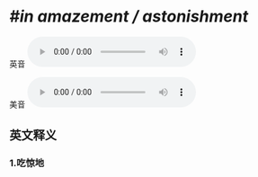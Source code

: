 # ***\#in amazement / astonishment*** 
英音
<audio src="./media/in amazement  astonishment1_AAC.aac" controls="controls"></audio>

美音
<audio src="./media/in amazement  astonishment2_AAC.aac" controls="controls"></audio>



  

英文释义
---
### 1.**吃惊地**  



